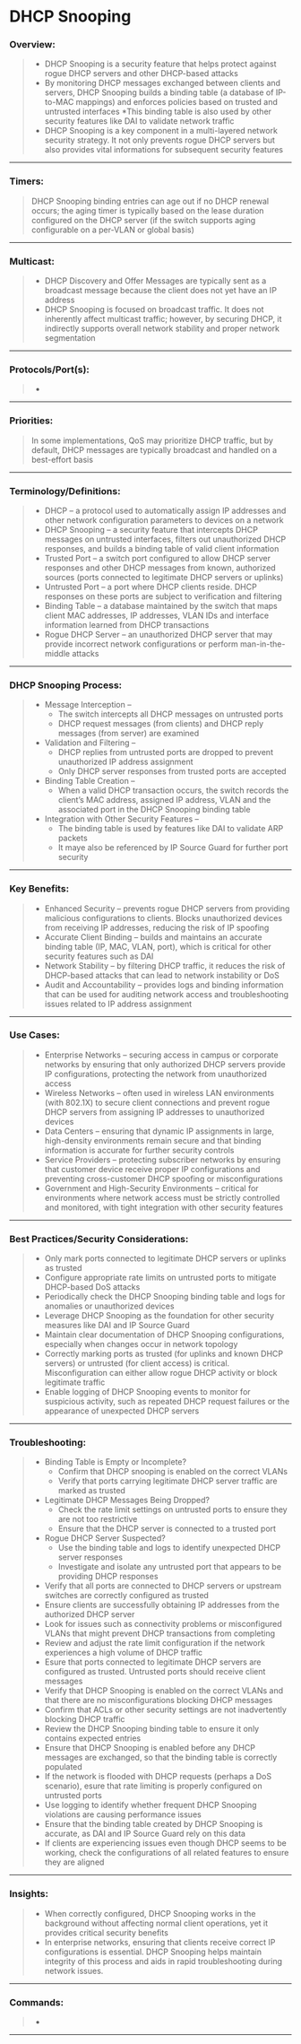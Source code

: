 # DHCP Snooping

### Overview:
> * DHCP Snooping is a security feature that helps protect against rogue DHCP servers and other DHCP-based attacks
> * By monitoring DHCP messages exchanged between clients and servers, DHCP Snooping builds a binding table (a database of IP-to-MAC mappings) and enforces policies based on trusted and untrusted interfaces
> *This binding table is also used by other security features like DAI to validate network traffic
> * DHCP Snooping is a key component in a multi-layered network security strategy. It not only prevents rogue DHCP servers but also provides vital informations for subsequent security features
---
### Timers:
> DHCP Snooping binding entries can age out if no DHCP renewal occurs; the aging timer is typically based on the lease duration configured on the DHCP server (if the switch supports aging configurable on a per-VLAN or global basis)
---
### Multicast:
> * DHCP Discovery and Offer Messages are typically sent as a broadcast message because the client does not yet have an IP address
> * DHCP Snooping is focused on broadcast traffic. It does not inherently affect multicast traffic; however, by securing DHCP, it indirectly supports overall network stability and proper network segmentation
---
### Protocols/Port(s):
> *
---
### Priorities:
> In some implementations, QoS may prioritize DHCP traffic, but by default, DHCP messages are typically broadcast and handled on a best-effort basis
---
### Terminology/Definitions:
> * DHCP – a protocol used to automatically assign IP addresses and other network configuration parameters to devices on a network
> * DHCP Snooping – a security feature that intercepts DHCP messages on untrusted interfaces, filters out unauthorized DHCP responses, and builds a binding table of valid client information
> * Trusted Port – a switch port configured to allow DHCP server responses and other DHCP messages from known, authorized sources (ports connected to legitimate DHCP servers or uplinks)
> * Untrusted Port – a port where DHCP clients reside. DHCP responses on these ports are subject to verification and filtering
> * Binding Table – a database maintained by the switch that maps client MAC addresses, IP addresses, VLAN IDs and interface information learned from DHCP transactions
> * Rogue DHCP Server – an unauthorized DHCP server that may provide incorrect network configurations or perform man-in-the-middle attacks
---
### DHCP Snooping Process:
> * Message Interception –
>   * The switch intercepts all DHCP messages on untrusted ports
>   * DHCP request messages (from clients) and DHCP reply messages (from server) are examined
> * Validation and Filtering –
>   * DHCP replies from untrusted ports are dropped to prevent unauthorized IP address assignment
>   * Only DHCP server responses from trusted ports are accepted
> * Binding Table Creation –
>   * When a valid DHCP transaction occurs, the switch records the client’s MAC address, assigned IP address, VLAN and the associated port in the DHCP Snooping binding table
> * Integration with Other Security Features –
>   * The binding table is used by features like DAI to validate ARP packets
>   * It maye also be referenced by IP Source Guard for further port security
---
### Key Benefits:
> * Enhanced Security – prevents rogue DHCP servers from providing malicious configurations to clients. Blocks unauthorized devices from receiving IP addresses, reducing the risk of IP spoofing
> * Accurate Client Binding – builds and maintains an accurate binding table (IP, MAC, VLAN, port), which is critical for other security features such as DAI
> * Network Stability – by filtering DHCP traffic, it reduces the risk of DHCP-based attacks that can lead to network instability or DoS
> * Audit and Accountability – provides logs and binding information that can be used for auditing network access and troubleshooting issues related to IP address assignment
---
### Use Cases:
> * Enterprise Networks – securing access in campus or corporate networks by ensuring that only authorized DHCP servers provide IP configurations, protecting the network from unauthorized access
> * Wireless Networks – often used in wireless LAN environments (with 802.1X) to secure client connections and prevent rogue DHCP servers from assigning IP addresses to unauthorized devices
> * Data Centers – ensuring that dynamic IP assignments in large, high-density environments remain secure and that binding information is accurate for further security controls
> * Service Providers – protecting subscriber networks by ensuring that customer device receive proper IP configurations and preventing cross-customer DHCP spoofing or misconfigurations
> * Government and High-Security Environments – critical for environments where network access must be strictly controlled and monitored, with tight integration with other security features
---
### Best Practices/Security Considerations:
> * Only mark ports connected to legitimate DHCP servers or uplinks as trusted
> * Configure appropriate rate limits on untrusted ports to mitigate DHCP-based DoS attacks
> * Periodically check the DHCP Snooping binding table and logs for anomalies or unauthorized devices
> * Leverage DHCP Snooping as the foundation for other security measures like DAI and IP Source Guard
> * Maintain clear documentation of DHCP Snooping configurations, especially when changes occur in network topology
> * Correctly marking ports as trusted (for uplinks and known DHCP servers) or untrusted (for client access) is critical. Misconfiguration can either allow rogue DHCP activity or block legitimate traffic
> * Enable logging of DHCP Snooping events to monitor for suspicious activity, such as repeated DHCP request failures or the appearance of unexpected DHCP servers
---
### Troubleshooting:
> * Binding Table is Empty or Incomplete?
>   * Confirm that DHCP snooping is enabled on the correct VLANs
>   * Verify that ports carrying legitimate DHCP server traffic are marked as trusted
> * Legitimate DHCP Messages Being Dropped?
>   * Check the rate limit settings on untrusted ports to ensure they are not too restrictive
>   * Ensure that the DHCP server is connected to a trusted port
> * Rogue DHCP Server Suspected?
>   * Use the binding table and logs to identify unexpected DHCP server responses
>   * Investigate and isolate any untrusted port that appears to be providing DHCP responses
> * Verify that all ports are connected to DHCP servers or upstream switches are correctly configured as trusted
> * Ensure clients are successfully obtaining IP addresses from the authorized DHCP server
> * Look for issues such as connectivity problems or misconfigured VLANs that might prevent DHCP transactions from completing
> * Review and adjust the rate limit configuration if the network experiences a high volume of DHCP traffic
> * Esure that ports connected to legitimate DHCP servers are configured as trusted. Untrusted ports should receive client messages
> * Verify that DHCP Snooping is enabled on the correct VLANs and that there are no misconfigurations blocking DHCP messages
> * Confirm that ACLs or other security settings are not inadvertently blocking DHCP traffic
> * Review the DHCP Snooping binding table to ensure it only contains expected entries
> * Ensure that DHCP Snooping is enabled before any DHCP messages are exchanged, so that the binding table is correctly populated
> * If the network is flooded with DHCP requests (perhaps a DoS scenario), esure that rate limiting is properly configured on untrusted ports
> * Use logging to identify whether frequent DHCP Snooping violations are causing performance issues
> * Ensure that the binding table created by DHCP Snooping is accurate, as DAI and IP Source Guard rely on this data
> * If clients are experiencing issues even though DHCP seems to be working, check the configurations of all related features to ensure they are aligned
---
### Insights:
> * When correctly configured, DHCP Snooping works in the background without affecting normal client operations, yet it provides critical security benefits
> * In enterprise networks, ensuring that clients receive correct IP configurations is essential. DHCP Snooping helps maintain integrity of this process and aids in rapid troubleshooting during network issues.
---
### Commands:
> *
---
